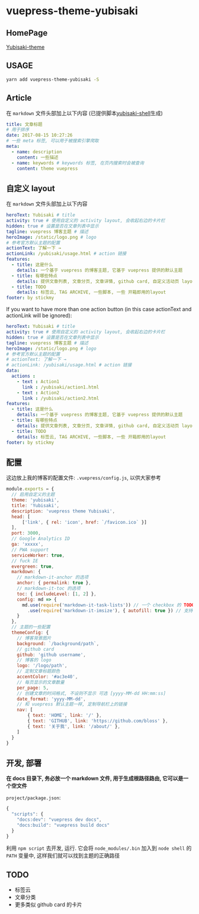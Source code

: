 # vuepress-theme-yubisaki

## HomePage

[Yubisaki-theme](https://wuwaki.me/yubisaki/)

## USAGE

```bash
yarn add vuepress-theme-yubisaki -S
```

## Article

在 `markdown` 文件头部加上以下内容 (已提供脚本[yubisaki-shell](https://github.com/Bloss/yubisaki-shell)生成)

```yaml
title: 文章标题
# 用于排序
date: 2017-08-15 10:27:26
# 一些 meta 标签, 可以用于被搜索引擎爬取
meta:
  - name: description
    content: 一些描述
  - name: keywords # keywords 标签, 在页内搜索时会被查询
    content: theme vuepress
```

## 自定义 layout

在 `markdown` 文件头部加上以下内容

```yaml
heroText: Yubisaki # title
activity: true # 使用自定义的 activity layout, 会收起右边的卡片栏
hidden: true # 设置是否在文章列表中显示
tagline: vuepress 博客主题 # 描述
heroImage: /static/logo.png # logo
# 参考官方默认主题的配置
actionText: 了解一下 →  
actionLink: /yubisaki/usage.html # action 链接
features:
  - title: 这是什么
    details: 一个基于 vuepress 的博客主题, 它基于 vuepress 提供的默认主题
  - title: 有哪些特点
    details: 提供文章列表, 文章分页, 文章详情, github card, 自定义活动页 layout 等等功能
  - title: TODO
    details: 标签云, TAG ARCHIVE, 一些脚本, 一些 开箱即用的layout
footer: by stickmy
```

If you want to have more than one action button (in this case actionText and actionLink will be ignored):
```yaml
heroText: Yubisaki # title
activity: true # 使用自定义的 activity layout, 会收起右边的卡片栏
hidden: true # 设置是否在文章列表中显示
tagline: vuepress 博客主题 # 描述
heroImage: /static/logo.png # logo
# 参考官方默认主题的配置
# actionText: 了解一下 →  
# actionLink: /yubisaki/usage.html # action 链接
data:
  actions :
    - text : Action1
      link : /yubisaki/action1.html
    - text : Action2
      link : /yubisaki/action2.html
features:
  - title: 这是什么
    details: 一个基于 vuepress 的博客主题, 它基于 vuepress 提供的默认主题
  - title: 有哪些特点
    details: 提供文章列表, 文章分页, 文章详情, github card, 自定义活动页 layout 等等功能
  - title: TODO
    details: 标签云, TAG ARCHIVE, 一些脚本, 一些 开箱即用的layout
footer: by stickmy
```


## 配置

这边放上我的博客的配置文件: `.vuepress/config.js`, 以供大家参考

```js
module.exports = {
  // 启用自定义的主题
  theme: 'yubisaki',
  title: 'Yubisaki',
  description: 'vuepress theme Yubisaki',
  head: [
      ['link', { rel: 'icon', href: `/favicon.ico` }]
  ],
  port: 3000,
  // Google Analytics ID
  ga: 'xxxxx',
  // PWA support
  serviceWorker: true,
  // fuck IE
  evergreen: true,
  markdown: {
    // markdown-it-anchor 的选项
    anchor: { permalink: true },
    // markdown-it-toc 的选项
    toc: { includeLevel: [1, 2] },
    config: md => {
      md.use(require('markdown-it-task-lists')) // 一个 checkbox 的 TODO List 插件
        .use(require('markdown-it-imsize'), { autofill: true }) // 支持自定义 md 图片大小 ![](http://test.png =200x200)
    }
  },
  // 主题的一些配置
  themeConfig: {
    // 博客背景图片
    background: `/background/path`,
    // github card
    github: 'github username',
    // 博客的 logo
    logo: '/logo/path',
    // 定制文章标题颜色
    accentColor: '#ac3e40',
    // 每页显示的文章数量
    per_page: 5,
    // 创建文章的时间格式, 不设则不显示 可选 [yyyy-MM-dd HH:mm:ss]
    date_format: 'yyyy-MM-dd',
    // 和 vuepress 默认主题一样, 定制导航栏上的链接
    nav: [
        { text: 'HOME', link: '/' },
        { text: 'GITHUB', link: 'https://github.com/bloss' },
        { text: '关于我', link: '/about/' }, 
    ]
  }
}
```

## 开发, 部署

**在 docs 目录下, 务必放一个 markdown 文件, 用于生成根路径路由, 它可以是一个空文件**

`project/package.json`:

```js
{
  "scripts": {
    "docs:dev": "vuepress dev docs",
    "docs:build": "vuepress build docs"
  }
}
```

利用 `npm script` 去开发, 运行. 它会将 `node_modules/.bin` 加入到 `node shell` 的 `PATH` 变量中, 这样我们就可以找到主题的正确路径

## TODO

- 标签云
- 文章分类
- 更多类似 github card 的卡片
